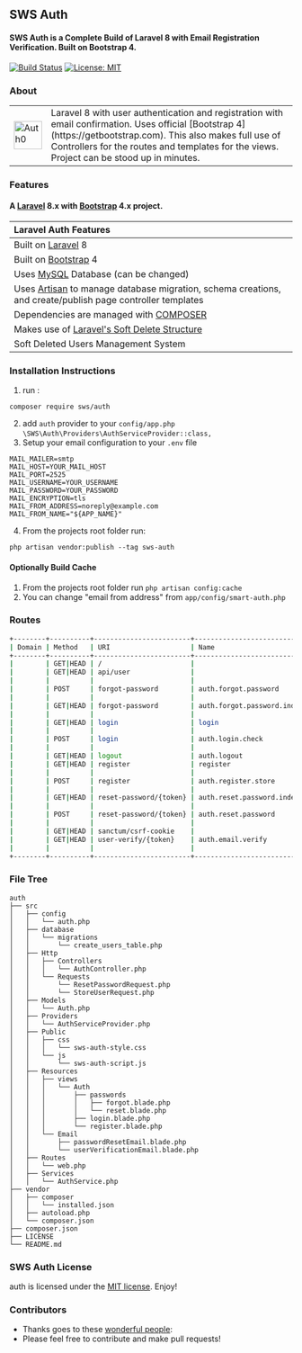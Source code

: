 ## SWS Auth

#### SWS Auth is a Complete Build of Laravel 8 with Email Registration Verification. Built on Bootstrap 4.
[![Build Status](https://travis-ci.org/jeremykenedy/laravel-auth.svg?branch=master)](https://travis-ci.org/jeremykenedy/laravel-auth)
[![License: MIT](https://img.shields.io/badge/License-MIT-yellow.svg)](https://opensource.org/licenses/MIT)

 ### About
<table>
    <tr>
        <td>
            <img src="https://cdn.auth0.com/styleguide/components/1.0.8/media/logos/img/badge.png" alt="Auth0" width="50">
        </td>
        <td>
            Laravel 8 with user authentication and registration with email confirmation. Uses official [Bootstrap 4](https://getbootstrap.com). This also makes full use of Controllers for the routes and templates for the views. Project can be stood up in minutes.
        </td>
    </tr>
</table>

### Features
#### A [Laravel](https://laravel.com/) 8.x with [Bootstrap](https://getbootstrap.com) 4.x project.

| Laravel Auth Features  |
| :------------ |
|Built on [Laravel](https://laravel.com/) 8|
|Built on [Bootstrap](https://getbootstrap.com/) 4|
|Uses [MySQL](https://github.com/mysql) Database (can be changed)|
|Uses [Artisan](https://laravel.com/docs/master/artisan) to manage database migration, schema creations, and create/publish page controller templates|
|Dependencies are managed with [COMPOSER](https://getcomposer.org/)|
|Makes use of [Laravel's Soft Delete Structure](https://laravel.com/docs/master/eloquent#soft-deleting)|
|Soft Deleted Users Management System|

### Installation Instructions
1. run :
```
composer require sws/auth

```
2. add ```auth``` provider to your ```config/app.php``` ```\SWS\Auth\Providers\AuthServiceProvider::class,```
3. Setup your email configuration to your `.env` file
```
MAIL_MAILER=smtp
MAIL_HOST=YOUR_MAIL_HOST
MAIL_PORT=2525
MAIL_USERNAME=YOUR_USERNAME
MAIL_PASSWORD=YOUR_PASSWORD
MAIL_ENCRYPTION=tls
MAIL_FROM_ADDRESS=noreply@example.com
MAIL_FROM_NAME="${APP_NAME}"
```
4. From the projects root folder run:
```
php artisan vendor:publish --tag sws-auth

```

#### Optionally Build Cache
1. From the projects root folder run `php artisan config:cache`
2. You can change "email from address" from `app/config/smart-auth.php `


### Routes

```bash
+--------+----------+------------------------+----------------------------+-------------------------------------------------------------+---------------------------------------------+
| Domain | Method   | URI                    | Name                       | Action                                                      | Middleware                                  |
+--------+----------+------------------------+----------------------------+-------------------------------------------------------------+---------------------------------------------+
|        | GET|HEAD | /                      |                            | Closure                                                     | web                                         |
|        | GET|HEAD | api/user               |                            | Closure                                                     | api                                         |
|        |          |                        |                            |                                                             | App\Http\Middleware\Authenticate:sanctum    |
|        | POST     | forgot-password        | auth.forgot.password       | SWS\Auth\Http\Controllers\AuthController@postForgotPassword | web                                         |
|        |          |                        |                            |                                                             | App\Http\Middleware\RedirectIfAuthenticated |
|        | GET|HEAD | forgot-password        | auth.forgot.password.index | SWS\Auth\Http\Controllers\AuthController@forgotPassword     | web                                         |
|        |          |                        |                            |                                                             | App\Http\Middleware\RedirectIfAuthenticated |
|        | GET|HEAD | login                  | login                      | SWS\Auth\Http\Controllers\AuthController@loginIndex         | web                                         |
|        |          |                        |                            |                                                             | App\Http\Middleware\RedirectIfAuthenticated |
|        | POST     | login                  | auth.login.check           | SWS\Auth\Http\Controllers\AuthController@postLogin          | web                                         |
|        |          |                        |                            |                                                             | App\Http\Middleware\RedirectIfAuthenticated |
|        | GET|HEAD | logout                 | auth.logout                | SWS\Auth\Http\Controllers\AuthController@logout             | web                                         |
|        | GET|HEAD | register               | register                   | SWS\Auth\Http\Controllers\AuthController@index              | web                                         |
|        |          |                        |                            |                                                             | App\Http\Middleware\RedirectIfAuthenticated |
|        | POST     | register               | auth.register.store        | SWS\Auth\Http\Controllers\AuthController@register           | web                                         |
|        |          |                        |                            |                                                             | App\Http\Middleware\RedirectIfAuthenticated |
|        | GET|HEAD | reset-password/{token} | auth.reset.password.index  | SWS\Auth\Http\Controllers\AuthController@resetPassword      | web                                         |
|        |          |                        |                            |                                                             | App\Http\Middleware\RedirectIfAuthenticated |
|        | POST     | reset-password/{token} | auth.reset.password        | SWS\Auth\Http\Controllers\AuthController@postResetPassword  | web                                         |
|        |          |                        |                            |                                                             | App\Http\Middleware\RedirectIfAuthenticated |
|        | GET|HEAD | sanctum/csrf-cookie    |                            | Laravel\Sanctum\Http\Controllers\CsrfCookieController@show  | web                                         |
|        | GET|HEAD | user-verify/{token}    | auth.email.verify          | SWS\Auth\Http\Controllers\AuthController@verifyEmail        | web                                         |
|        |          |                        |                            |                                                             | App\Http\Middleware\RedirectIfAuthenticated |
+--------+----------+------------------------+----------------------------+-------------------------------------------------------------+---------------------------------------------+

```

### File Tree
```
auth
├── src
│   ├── config
│   │   └── auth.php
│   ├── database
│   │   └── migrations
│   │       └── create_users_table.php
│   ├── Http
│   │   ├── Controllers
│   │   │   └── AuthController.php
│   │   └── Requests
│   │       └── ResetPasswordRequest.php
│   │       └── StoreUserRequest.php
│   ├── Models
│   │   └── Auth.php
│   ├── Providers
│   │   └── AuthServiceProvider.php
│   ├── Public
│   │   ├── css
│   │   │   └── sws-auth-style.css
│   │   └── js
│   │       └── sws-auth-script.js
│   ├── Resources
│   │   ├── views
│   │   │   └── Auth
│   │   │       ├── passwords
│   │   │       │   ├── forgot.blade.php
│   │   │       │   └── reset.blade.php
│   │   │       ├── login.blade.php
│   │   │       └── register.blade.php
│   │   └── Email
│   │       ├── passwordResetEmail.blade.php
│   │       └── userVerificationEmail.blade.php
│   ├── Routes
│   │   └── web.php
│   ├── Services
│   │   └── AuthService.php
├── vendor
│   ├── composer
│   │   └── installed.json
│   ├── autoload.php
│   └── composer.json
├── composer.json
├── LICENSE
└── README.md

```

### SWS Auth License
auth is licensed under the [MIT license](https://opensource.org/licenses/MIT). Enjoy!

### Contributors
* Thanks goes to these [wonderful people](https://github.com/shawon3719/pacakge-custom-auth/graphs/contributors):
* Please feel free to contribute and make pull requests!



